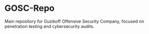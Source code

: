 # GOSC-Repo
Main repository for Guzikoff Offensive Security Company, focused on penetration testing and cybersecurity audits.
